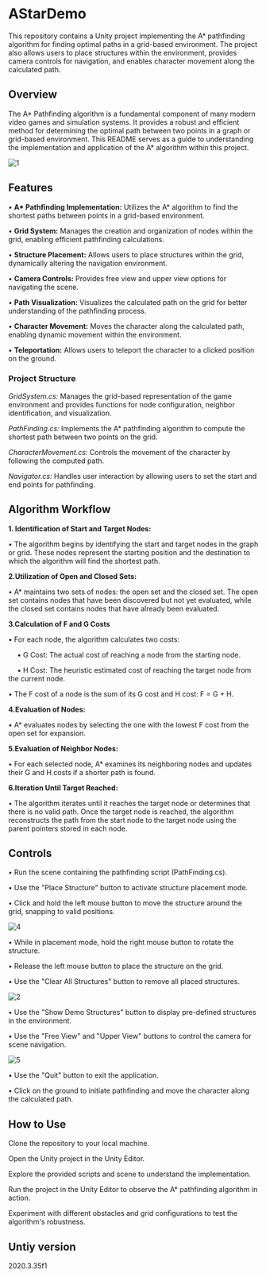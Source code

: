 # AStarDemo
This repository contains a Unity project implementing the A* pathfinding algorithm for finding optimal paths in a grid-based environment. The project also allows users to place structures within the environment, provides camera controls for navigation, and enables character movement along the calculated path.

## Overview
The A* Pathfinding algorithm is a fundamental component of many modern video games and simulation systems. It provides a robust and efficient method for determining the optimal path between two points in a graph or grid-based environment. This README serves as a guide to understanding the implementation and application of the A* algorithm within this project.

![1](https://github.com/irfanSOLAK/AStarDemo/assets/108720676/31d0ec23-37e2-4828-9480-92ee797b2beb)

## Features
• __A* Pathfinding Implementation:__ Utilizes the A* algorithm to find the shortest paths between points in a grid-based environment.

• **Grid System:** Manages the creation and organization of nodes within the grid, enabling efficient pathfinding calculations.

• **Structure Placement:** Allows users to place structures within the grid, dynamically altering the navigation environment.

• **Camera Controls:** Provides free view and upper view options for navigating the scene.

• **Path Visualization:** Visualizes the calculated path on the grid for better understanding of the pathfinding process.

• **Character Movement:** Moves the character along the calculated path, enabling dynamic movement within the environment.

• **Teleportation:** Allows users to teleport the character to a clicked position on the ground.

### Project Structure
*GridSystem.cs:* Manages the grid-based representation of the game environment and provides functions for node configuration, neighbor identification, and visualization.

*PathFinding.cs:* Implements the A* pathfinding algorithm to compute the shortest path between two points on the grid.

*CharacterMovement.cs:* Controls the movement of the character by following the computed path.

*Navigator.cs:* Handles user interaction by allowing users to set the start and end points for pathfinding.

## Algorithm Workflow
__1. Identification of Start and Target Nodes:__

• The algorithm begins by identifying the start and target nodes in the graph or grid. These nodes represent the starting position and the destination to which the algorithm will find the shortest path.

__2.Utilization of Open and Closed Sets:__

• A* maintains two sets of nodes: the open set and the closed set. The open set contains nodes that have been discovered but not yet evaluated, while the closed set contains nodes that have already been evaluated.

__3.Calculation of F and G Costs__

• For each node, the algorithm calculates two costs:

&emsp; • G Cost: The actual cost of reaching a node from the starting node.

&emsp; •  H Cost: The heuristic estimated cost of reaching the target node from the current node.

•  The F cost of a node is the sum of its G cost and H cost: F = G + H.

__4.Evaluation of Nodes:__

•  A* evaluates nodes by selecting the one with the lowest F cost from the open set for expansion.

__5.Evaluation of Neighbor Nodes:__

•  For each selected node, A* examines its neighboring nodes and updates their G and H costs if a shorter path is found.

__6.Iteration Until Target Reached:__

•  The algorithm iterates until it reaches the target node or determines that there is no valid path. Once the target node is reached, the algorithm reconstructs the path from the start node to the target node using the parent pointers stored in each node.

## Controls
•  Run the scene containing the pathfinding script (PathFinding.cs).

•  Use the "Place Structure" button to activate structure placement mode.

•  Click and hold the left mouse button to move the structure around the grid, snapping to valid positions.

![4](https://github.com/irfanSOLAK/AStarDemo/assets/108720676/e62d44c3-636d-4e27-b3eb-33844a2db9bb)

•  While in placement mode, hold the right mouse button to rotate the structure.

•  Release the left mouse button to place the structure on the grid.

•  Use the "Clear All Structures" button to remove all placed structures.

![2](https://github.com/irfanSOLAK/AStarDemo/assets/108720676/234a759c-2c99-48bc-a70e-bd13cff391d2)

•  Use the "Show Demo Structures" button to display pre-defined structures in the environment.

•  Use the "Free View" and "Upper View" buttons to control the camera for scene navigation.

![5](https://github.com/irfanSOLAK/AStarDemo/assets/108720676/2c76a45d-e2dd-4bfa-9e92-71b0c264f82d)

•  Use the "Quit" button to exit the application.

•  Click on the ground to initiate pathfinding and move the character along the calculated path.


## How to Use

Clone the repository to your local machine.

Open the Unity project in the Unity Editor.

Explore the provided scripts and scene to understand the implementation.

Run the project in the Unity Editor to observe the A* pathfinding algorithm in action.

Experiment with different obstacles and grid configurations to test the algorithm's robustness.

## Untiy version
2020.3.35f1
